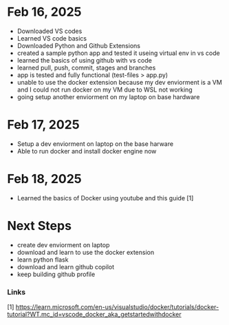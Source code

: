 # Feb 16, 2025
  - Downloaded VS codes
  - Learned VS code basics
  - Downloaded Python and Github Extensions
  - created a sample python app and tested it useing virtual env in vs code
  - learned the basics of using github with vs code
  - learned pull, push, commit, stages and branches
  - app is tested and fully functional (test-files > app.py)
  - unable to use the docker extension because my dev enviorment is a VM and I could not run docker on my VM due to WSL not working
  - going setup another enviorment on my laptop on base hardware

# Feb 17, 2025
  - Setup a dev enviorment on laptop on the base harware 
  - Able to run docker and install docker engine now

# Feb 18, 2025
  - Learned the basics of Docker using youtube and this guide [1]
  
# Next Steps
  - create dev enviorment on laptop
  - download and learn to use the docker extension
  - learn python flask
  - download and learn github copilot
  - keep building github profile

### Links
[1] https://learn.microsoft.com/en-us/visualstudio/docker/tutorials/docker-tutorial?WT.mc_id=vscode_docker_aka_getstartedwithdocker